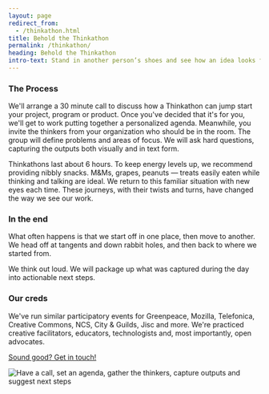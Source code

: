 ```yaml
---
layout: page
redirect_from:
  - /thinkathon.html
title: Behold the Thinkathon
permalink: /thinkathon/
heading: Behold the Thinkathon
intro-text: Stand in another person’s shoes and see how an idea looks from there. You’ll be surprised at the clarity that this can produce. The outcomes of a Thinkathon relate to the breadth of experience in the room – and the ability to think openly. We work towards finding solutions. We help you think sideways about what you are trying to do – or even why you need to do it.
---
```


<div class="row">
    <div class="col s12 m6 l6">
    	<h3>The Process</h3>
		<p>We'll arrange a 30 minute call to discuss how a Thinkathon can jump start your project, program or product. Once you've decided that it's for you, we'll get to work putting together a personalized agenda. Meanwhile, you invite the thinkers from your organization who should be in the room. The group will define problems and areas of focus. We will ask hard questions, capturing the outputs both visually and in text form. </p>
		<p>Thinkathons last about 6 hours. To keep energy levels up, we recommend providing nibbly snacks. M&Ms, grapes, peanuts — treats  easily eaten while thinking and talking are ideal. We return to this familiar situation with new eyes each time. These journeys, with their twists and turns, have changed the way we see our work.</p>
    	<h3>In the end</h3>
		<p>What often happens is that we start off in one place, then move to another. We head off at tangents and down rabbit holes, and then back to where we started from.</p>
		<p>We think out loud. We will package up what was captured during the day into actionable next steps.</p>
		<h3>Our creds</h3>
		<p>We've run similar participatory events for Greenpeace, Mozilla, Telefonica, Creative Commons, NCS, City & Guilds, Jisc and more. We're practiced creative facilitators, educators, technologists and, most importantly, open advocates.</p>
		<p><a href="{{ "/" | relative_url }}contact/" class="btn-large waves-effect waves-light blue">Sound good? Get in touch!</a></p>
		</div>
		<div class="col s12 m6 l3">
		<img src="{{ "/" | relative_url }}assets/images/thinkathon-process.png" class="responsive-img" alt="Have a call, set an agenda, gather the thinkers, capture outputs and suggest next steps"/>
	</div>
</div>